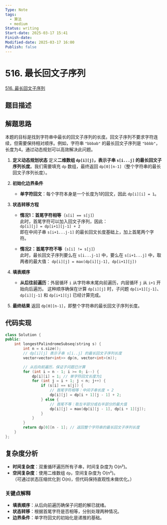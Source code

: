 ```yaml
---
Type: Note
tags:
  - 算法
  - medium
Status: writing
Start-date: 2025-03-17 15:41
Finish-date: 
Modified-date: 2025-03-17 16:00
Publish: false
---
```



# 516. 最长回文子序列
[516. 最长回文子序列](https://leetcode.cn/problems/longest-palindromic-subsequence/)

## 题目描述


## 解题思路

本题的目标是找到字符串中最长的回文子序列的长度。回文子序列不要求字符连续，但需要保持相对顺序。例如，字符串 `"bbbab"` 的最长回文子序列是 `"bbbb"`，长度为4。通过动态规划可以高效解决此问题。



1. **定义动态规划状态**
	定义**二维数组 `dp[i][j]`，表示子串 `s[i...j]` 的最长回文子序列长度**。我们需要填充 `dp` 数组，最终返回 `dp[0][n-1]`（整个字符串的最长回文子序列长度）。


2. **初始化边界条件**
	- **单字符回文**：每个字符本身是一个长度为1的回文，因此 `dp[i][i] = 1`。


3. **状态转移方程**
	- **情况1：首尾字符相等**（`s[i] == s[j]`）  
	  此时，首尾字符可以加入回文子序列，因此：  
	  `dp[i][j] = dp[i+1][j-1] + 2`  
	  即在中间子串 `s[i+1...j-1]` 的最长回文长度基础上，加上首尾两个字符。
	
	- **情况2：首尾字符不等**（`s[i] != s[j]`）  
	  此时，最长回文子序列要么在 `s[i...j-1]` 中，要么在 `s[i+1...j]` 中，取两者的最大值：  `dp[i][j] = max(dp[i][j-1], dp[i+1][j])`


4. **填表顺序**
	- **从后往前遍历**：外层循环 `i` 从字符串末尾向前遍历，内层循环 `j` 从 `i+1` 开始向后遍历。  这种顺序确保在计算 `dp[i][j]` 时，子问题 `dp[i+1][j-1]`、`dp[i][j-1]` 和 `dp[i+1][j]` 已经计算完成。

5. **最终结果**
	返回 `dp[0][n-1]`，即整个字符串的最长回文子序列长度。


## 代码实现
```cpp
class Solution {
public:
    int longestPalindromeSubseq(string s) {
        int n = s.size();
        // dp[i][j] 表示子串 s[i..j] 的最长回文子序列长度
        vector<vector<int>> dp(n, vector<int>(n));

        // 从后向前遍历，保证子问题已计算
        for (int i = n - 1; i >= 0; i--) {
            dp[i][i] = 1; // 单字符回文长度为1
            for (int j = i + 1; j < n; j++) {
                if (s[i] == s[j]) {
                    // 首尾字符相等：中间子串长度 + 2
                    dp[i][j] = dp[i + 1][j - 1] + 2;
                } else {
                    // 首尾不等：取左半部分或右半部分的最大值
                    dp[i][j] = max(dp[i][j - 1], dp[i + 1][j]);
                }
            }
        }
        return dp[0][n - 1]; // 返回整个字符串的最长回文子序列长度
    }
};
```



## 复杂度分析
- **时间复杂度**：双重循环遍历所有子串，时间复杂度为 O(n²)。
- **空间复杂度**：使用二维数组 `dp`，空间复杂度为 O(n²)。  
  （可通过状态压缩优化到 O(n)，但代码保持直观性未做优化。）



### 关键点解释
- **填表顺序**：从后向前遍历确保子问题的解已就绪。
- **状态转移**：根据首尾字符是否相等，分别处理两种情况。
- **边界条件**：单字符回文的初始化是递推的基础。


